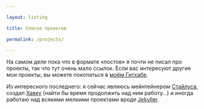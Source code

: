```yaml
---

layout: listing

title: Список проектов

permalink: /projects/

---
```


На самом деле пока что в формате «постов» я почти не писал про проекты, так что тут очень мало ссылок. Если вас интересуют другие мои проекты, вы можете покопаться в [моём Гитхабе](https://github.com/kizu).

Из интересного последнего: я сейчас являюсь мейнтейнером [Стайлуса](https://github.com/LearnBoost/stylus), создал [Хаяку](http://hayakubundle.com/) (найти бы время продолжить над ним работу…) и иногда работаю над всякими мелкими проектами вроде [Jekyller](https://github.com/shower/jekyller).
